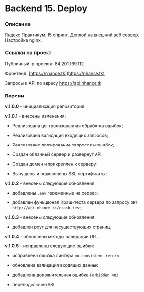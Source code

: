 # Backend 15. Deploy
### Описание

Яндекс Практикум, 15 спринт. Деплой на внешний веб сервер. Настройка nginx.

### Ссылки на проект

Публичный ip проекта: 84.201.169.112

Фронтенд: [https://nhance.tk](https://nhance.tk)

Запросы к API по адресу https://api.nhance.tk


### Версии

**v.1.0.0** - инициализация репозитория.

**v.1.0.1** - внесены изменения:

+ Реализована централизованная обработка ошибок;

+ Реализована валидация входящих запросов;

+ Реализовано логгирование запросов и ошибок;

+ Создан облачный сервер и развернут API;

+ Создан домен и прикреплен к серверу;

+ Выпущены и подключены SSL сертификаты;

**v.1.0.2** - внесены следующие обновления:

+ добавлены ``.env`` переменные на сервер;

+ добавлен функционал Краш-теста сервера по запросу ``GET http://api.nhance.tk/crash-test``;

**v.1.0.3** - внесены следующие обновления:

+ добавлен роут для несуществующих страниц.

**v.1.0.4** - обновлены методы валидации URL.

**v.1.0.5** - исправлены следующие ошибки:

+ исправлена ошибка линтера ``no-consistent-return``

+ обновлена валидация входящих данных

+ добавлена дополнительная ошибка ``Forbidden 403``

+ переподключен SSL



